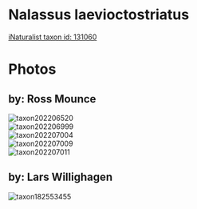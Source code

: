 
Nalassus laevioctostriatus
==========================
  
[iNaturalist taxon id: 131060](https://www.inaturalist.org/taxa/131060)
# Photos

## by: Ross Mounce
  
![taxon202206520](https://inaturalist-open-data.s3.amazonaws.com/photos/216603989/medium.jpg)  
![taxon202206999](https://inaturalist-open-data.s3.amazonaws.com/photos/216604528/medium.jpg)  
![taxon202207004](https://inaturalist-open-data.s3.amazonaws.com/photos/216604531/medium.jpg)  
![taxon202207009](https://inaturalist-open-data.s3.amazonaws.com/photos/216604540/medium.jpg)  
![taxon202207011](https://inaturalist-open-data.s3.amazonaws.com/photos/216604548/medium.jpg)
## by: Lars Willighagen
  
![taxon182553455](https://inaturalist-open-data.s3.amazonaws.com/photos/195572040/medium.jpeg)
